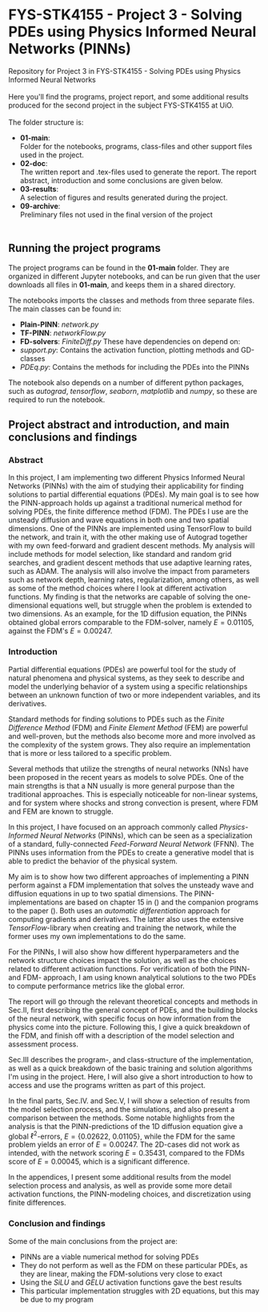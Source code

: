 # FYS-STK4155 - Project 3 - Solving PDEs using Physics Informed Neural Networks (PINNs)
Repository for Project 3 in FYS-STK4155 - Solving PDEs using Physics Informed Neural Networks<br /><br />
Here you'll find the programs, project report, and some additional results produced for the second project in the subject FYS-STK4155 at UiO.<br /><br />
The folder structure is:
- **01-main**: <br />Folder for the notebooks, programs, class-files and other support files used in the project.
- **02-doc**: <br /> The written report and .tex-files used to generate the report. The report abstract, introduction and some conclusions are given below.
- **03-results**: <br />A selection of figures and results generated during the project.
- **09-archive**: <br />Preliminary files not used in the final version of the project
<br /><br />

## Running the project programs
The project programs can be found in the **01-main** folder. They are organized in different Jupyter notebooks, and can be run given that the user downloads all files in **01-main**, and keeps them in a shared directory. <br />

The notebooks imports the classes and methods from three separate files. The main classes can be found in:
- **Plain-PINN**: _network.py_ 
- **TF-PINN**: _networkFlow.py_
- **FD-solvers**: _FiniteDiff.py_
These have dependencies on depend on:
- _support.py_: Contains the activation function, plotting methods and GD-classes
- _PDEq.py_: Contains the methods for including the PDEs into the PINNs

The notebook also depends on a number of different python packages, such as _autograd_, _tensorflow_, _seaborn_, _matplotlib_ and _numpy_, so these are required to run the notebook.

## Project abstract and introduction, and main conclusions and findings
### Abstract
In this project, I am implementing two different Physics Informed Neural Networks (PINNs) with the aim of studying their applicability for finding solutions to partial differential equations (PDEs). My main goal is to see how the PINN-approach holds up against a traditional numerical method for solving PDEs, the finite difference method (FDM). The PDEs I use are the unsteady diffusion and wave equations in both one and two spatial dimensions. One of the PINNs are implemented using TensorFlow to build the network, and train it, with the other making use of Autograd together with my own feed-forward and gradient descent methods. My analysis will include methods for model selection, like standard and random grid searches, and gradient descent methods that use adaptive learning rates, such as ADAM. The analysis will also involve the impact from parameters such as network depth, learning rates, regularization, among others, as well as some of the method choices where I look at different activation functions. My finding is that the networks are capable of solving the one-dimensional equations well, but struggle when the problem is extended to two dimensions. As an example, for the 1D diffusion equation, the PINNs obtained global errors comparable to the FDM-solver, namely $E = 0.01105$, against the FDM's $E = 0.00247$.

### Introduction
Partial differential equations (PDEs) are powerful tool for the study of natural phenomena and physical systems, as they seek to describe and model the underlying behavior of a system using a specific relationships between an unknown function of two or more independent variables, and its derivatives. 

Standard methods for finding solutions to PDEs such as the _Finite Difference Method_ (FDM) and _Finite Element Method_ (FEM) are powerful and well-proven, but the methods also become more and more involved as the complexity of the system grows. They also require an implementation that is more or less tailored to a specific problem.

Several methods that utilize the strengths of neural networks (NNs) have been proposed in the recent years as models to solve PDEs. One of the main strengths is that a NN usually is more general purpose than the traditional approaches. This is especially noticeable for non-linear systems, and for system where shocks and strong convection is present, where FDM and FEM are known to struggle.

In this project, I have focused on an approach commonly called _Physics-Informed Neural Networks_ (PINNs), which can be seen as a specialization of a standard, fully-connected _Feed-Forward Neural Network_ (FFNN). The PINNs uses information from the PDEs to create a generative model that is able to predict the behavior of the physical system.

My aim is to show how two different approaches of implementing a PINN perform against a FDM implementation that solves the unsteady wave and diffusion equations in up to two spatial dimensions. The PINN-implementations are based on chapter 15 in ([]()) and the companion programs to the paper ([]()). Both uses an _automatic differentiation_ approach for computing gradients and derivatives. The latter also uses the extensive _TensorFlow_-library when creating and training the network, while the former uses my own implementations to do the same.

For the PINNs, I will also show how different hyperparameters and the network structure choices impact the solution, as well as the choices related to different activation functions. For verification of both the PINN- and FDM- approach, I am using known analytical solutions to the two PDEs to compute performance metrics like the global error.

The report will go through the relevant theoretical concepts and methods in Sec.II, first describing the general concept of PDEs, and the building blocks of the neural network, with specific focus on how information from the physics come into the picture. Following this, I give a quick breakdown of the FDM, and finish off with a description of the model selection and assessment process.

Sec.III describes the program-, and class-structure of the implementation, as well as a quick breakdown of the basic training and solution algorithms I'm using in the project. Here, I will also give a short introduction to how to access and use the programs written as part of this project.

In the final parts, Sec.IV. and Sec.V, I will show a selection of results from the model selection process, and the simulations, and also present a comparison between the methods. Some notable highlights from the analysis is that the PINN-predictions of the 1D diffusion equation give a global $\ell^{2}$-errors, $E = \{0.02622,\ 0.01105\}$, while the FDM for the same problem yields an error of $E = 0.00247$. The 2D-cases did not work as intended, with the network scoring $E = 0.35431$, compared to the FDMs score of $E = 0.00045$, which is a significant difference.

In the appendices, I present some additional results from the model selection process and analysis, as well as provide some more detail activation functions, the PINN-modeling choices, and discretization using finite differences.

### Conclusion and findings
Some of the main conclusions from the project are:
- PINNs are a viable numerical method for solving PDEs
- They do not perform as well as the FDM on these particular PDEs, as they are linear, making the FDM-solutions very close to exact
- Using the _SiLU_ and _GELU_ activation functions gave the best results
- This particular implementation struggles with 2D equations, but this may be due to my program 